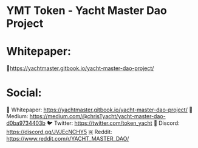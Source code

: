 # YMT Token - Yacht Master Dao Project

# Whitepaper:
📖https://yachtmaster.gitbook.io/yacht-master-dao-project/

# Social:
📖 Whitepaper: https://yachtmaster.gitbook.io/yacht-master-dao-project/
📄  Medium: https://medium.com/@chrisTyacht/yacht-master-dao-d0ba9734403b
🐦 Twitter: https://twitter.com/token_yacht
💬 Discord: https://discord.gg/JVJEcNCHY5
🇷 Reddit: https://www.reddit.com/r/YACHT_MASTER_DAO/

